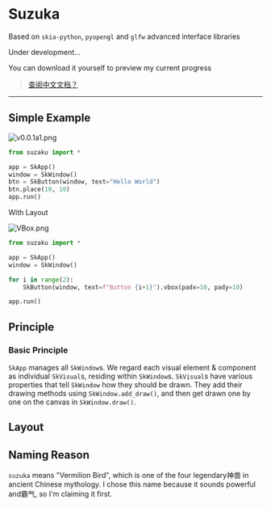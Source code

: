 
# Suzuka

Based on `skia-python`, `pyopengl` and `glfw` advanced interface libraries

Under development...

You can download it yourself to preview my current progress

> [查阅中文文档？](https://github.com/XiangQinxi/suzaku/blob/master/README-zh_hans.md)

---

## Simple Example

![v0.0.1a1.png](https://youke1.picui.cn/s1/2025/07/29/68888666134bf.png)

```python
from suzaku import *

app = SkApp()
window = SkWindow()
btn = SkButton(window, text="Hello World")
btn.place(10, 10)
app.run()
```

With Layout

![VBox.png](https://youke1.picui.cn/s1/2025/08/01/688c4cbfe26ec.png)

```python
from suzaku import *

app = SkApp()
window = SkWindow()

for i in range(2):
    SkButton(window, text=f"Button {i+1}").vbox(padx=10, pady=10)

app.run()
```

## Principle
### Basic Principle
`SkApp` manages all `SkWindow`s. We regard each visual element & component as individual `SkVisual`s, residing within `SkWindow`s.
`SkVisual`s have various properties that tell `SkWindow` how they should be drawn. They add their drawing methods using `SkWindow.add_draw()`, and then get drawn one by one on the canvas in `SkWindow.draw()`.

## Layout
###

## Naming Reason
`suzuka` means "Vermilion Bird", which is one of the four legendary神兽 in ancient Chinese mythology. I chose this name because it sounds powerful and霸气, so I'm claiming it first.